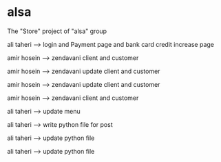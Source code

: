 # alsa
The "Store" project of "alsa" group




ali taheri --> login and Payment page and bank card credit increase page





amir hosein --> zendavani client and customer





amir hosein --> zendavani update client and customer






amir hosein --> zendavani update client and customer






amir hosein --> zendavani client and customer






ali taheri --> update menu





ali taheri --> write python file for post




ali taheri --> update  python file
 



ali taheri --> update  python file


